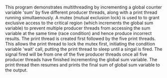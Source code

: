 This program demonstrates multithreading by incrementing a global counter variable 'sum' by five different producer threads, along with a print thread running simultaenously. A mutex (mutual exclusion lock) is used to to grant exclusive access to the critical region (which increments the global sum variable) to prevent multiple producer threads from accessing the sum variable at the same time (race condition) and hence produce incorrect results. The print thread is created first followed by the five print threads. This allows the print thread to lock the mutex first, initiating the condition variable 'wait' call, putting the print thread to sleep until a singal is fired. The signal fired will be from one of the five producer threads once all five producer threads have finished incrementing the global sum variable. The print thread then resumes and prints the final sum of global sum variable to the output.
